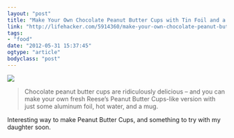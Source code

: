 ```yaml
---
layout: "post"
title: "Make Your Own Chocolate Peanut Butter Cups with Tin Foil and a Mug"
link: "http://lifehacker.com/5914360/make-your-own-chocolate-peanut-butter-cups-with-tin-foil-and-a-mug"
tags: 
- "food"
date: "2012-05-31 15:37:45"
ogtype: "article"
bodyclass: "post"
---
```


![](http://cdn.rogerstringer.com/media/peanut-mug.jpg)

> Chocolate peanut butter cups are ridiculously delicious – and you can make your own fresh Reese’s Peanut Butter Cups-like version with just some aluminum foil, hot water, and a mug.

Interesting way to make Peanut Butter Cups, and something to try with my daughter soon.